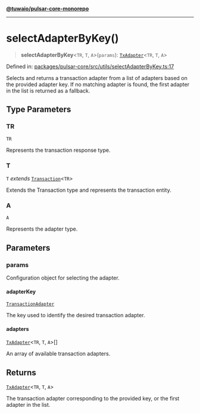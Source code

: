 [**@tuwaio/pulsar-core-monorepo**](../../../README.md)

***

# selectAdapterByKey()

> **selectAdapterByKey**\<`TR`, `T`, `A`\>(`params`): [`TxAdapter`](../type-aliases/TxAdapter.md)\<`TR`, `T`, `A`\>

Defined in: [packages/pulsar-core/src/utils/selectAdapterByKey.ts:17](https://github.com/TuwaIO/pulsar-core/blob/30fab031cc560c10376add346b879fe90ade5298/packages/pulsar-core/src/utils/selectAdapterByKey.ts#L17)

Selects and returns a transaction adapter from a list of adapters based on the provided adapter key.
If no matching adapter is found, the first adapter in the list is returned as a fallback.

## Type Parameters

### TR

`TR`

Represents the transaction response type.

### T

`T` *extends* [`Transaction`](../type-aliases/Transaction.md)\<`TR`\>

Extends the Transaction type and represents the transaction entity.

### A

`A`

Represents the adapter type.

## Parameters

### params

Configuration object for selecting the adapter.

#### adapterKey

[`TransactionAdapter`](../enumerations/TransactionAdapter.md)

The key used to identify the desired transaction adapter.

#### adapters

[`TxAdapter`](../type-aliases/TxAdapter.md)\<`TR`, `T`, `A`\>[]

An array of available transaction adapters.

## Returns

[`TxAdapter`](../type-aliases/TxAdapter.md)\<`TR`, `T`, `A`\>

The transaction adapter corresponding to the provided key, or the first adapter in the list.
